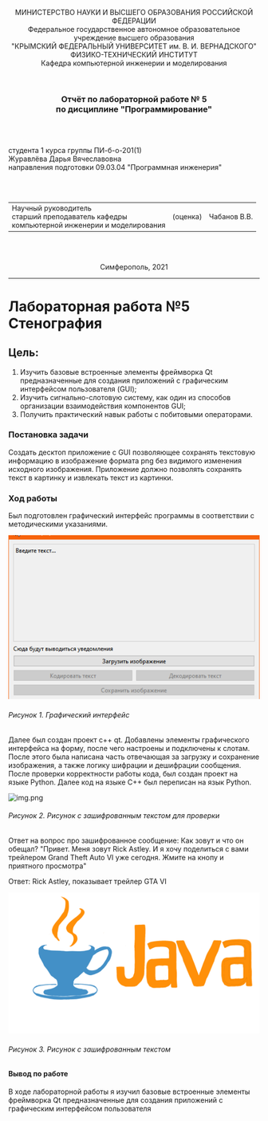 <p align="center">МИНИСТЕРСТВО НАУКИ  И ВЫСШЕГО ОБРАЗОВАНИЯ РОССИЙСКОЙ ФЕДЕРАЦИИ<br>
Федеральное государственное автономное образовательное учреждение высшего образования<br>
"КРЫМСКИЙ ФЕДЕРАЛЬНЫЙ УНИВЕРСИТЕТ им. В. И. ВЕРНАДСКОГО"<br>
ФИЗИКО-ТЕХНИЧЕСКИЙ ИНСТИТУТ<br>
Кафедра компьютерной инженерии и моделирования</p>
<br>

<h3 align="center">Отчёт по лабораторной работе № 5<br> по дисциплине "Программирование"</h3>
<br><br>

<p>студента 1 курса группы ПИ-б-о-201(1)<br>
Журавлёва Дарья Вячеславовна<br>
направления подготовки 09.03.04 "Программная инженерия"</p>
<br><br>

<table>
<tr><td>Научный руководитель<br> старший преподаватель кафедры<br> компьютерной инженерии и моделирования</td>
<td>(оценка)</td>
<td>Чабанов В.В.</td>
</tr>
</table>
<br><br>

<p align="center">Симферополь, 2021</p>
<hr>



# Лабораторная работа №5 Стенография

## **Цель:**

1. Изучить базовые встроенные элементы фреймворка Qt предназначенные для создания приложений с графическим интерфейсом пользователя (GUI);
2. Изучить сигнально-слотовую систему, как один из способов организации взаимодействия компонентов GUI;
3. Получить практический навык работы с побитовыми операторами.

### **Постановка задачи**

Создать десктоп приложение с GUI позволяющее сохранять текстовую информацию в изображение формата png без видимого изменения исходного изображения. Приложение должно позволять сохранять текст в картинку и извлекать текст из картинки.

### **Ход работы**

Был подготовлен графический интерфейс программы в соответствии с методическими указаниями.

![img.png](lab5.png)

###### Рисунок 1. Графический интерфейс

Далее был создан проект c++ qt. Добавлены элементы графического интерфейса на форму, после чего настроены и подключены к слотам. После этого была написана часть отвечающая за загрузку и сохранение изображения, а также логику шифрации и дешифрации сообщения. После проверки корректности работы кода, был создан проект на языке Python. Далее код на языке С++ был переписан на язык Python.

![img.png](one_punch_man.png)

###### Рисунок 2. Рисунок с зашифрованным текстом для проверки

Ответ на вопрос про зашифрованное сообщение: Как зовут и что он обещал?
"Привет. Меня зовут Rick Astley. И я хочу поделиться с вами трейлером Grand Theft Auto VI уже сегодня. Жмите на кнопу и приятного просмотра"

Ответ: Rick Astley, показывает трейлер GTA VI

![img.png](imageCheckOut.png)

###### Рисунок 3. Рисунок с зашифрованным текстом

#### **Вывод по работе**

В ходе лабораторной работы я изучил базовые встроенные элементы фреймворка Qt предназначенные для создания приложений с графическим интерфейсом пользователя